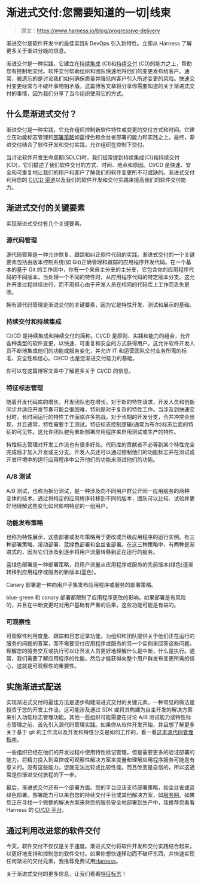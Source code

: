 # 渐进式交付:您需要知道的一切|线束

> 原文：<https://www.harness.io/blog/progressive-delivery>

渐进交付是软件开发中的最佳实践& DevOps 引入新特性。立即从 Harness 了解更多关于渐进分娩的信息。

渐进交付是一种实践，它建立在[持续集成](https://harness.io/blog/what-is-continuous-integration/) (CI)和[持续交付](https://harness.io/blog/what-is-continuous-delivery/) (CD)的能力之上，帮助您有控制地交付。软件交付帮助组织和团队快速地将他们的变更发布给客户。通常，被遗忘的是讨论我们如何确保质量并降低向客户引入所述变更的风险。快速交付变更经常与不破坏事物相矛盾。这篇博客文章将分享你需要知道的关于渐进式交付的事情，因为我们分享了当今组织使用它的方式。

## 什么是渐进式交付？

渐进交付是一种实践，它允许组织控制新软件特性或变更的交付方式和时间。它建立在功能标志管理和[部署策略](https://harness.io/blog/blue-green-canary-deployment-strategies/)如蓝绿色和金丝雀部署的能力和实践之上。最终，渐进交付结合了软件开发和交付实践，允许组织在控制下交付。

当讨论软件开发生命周期(SDLC)时，我们经常提到持续集成(CI)和持续交付(CD)，它们描述了我们软件交付的方式、时间、地点和原因。CI/CD 是快速、安全和可重复地让我们的用户和客户了解我们的软件变更所不可或缺的。渐进式交付利用您的 [CI/CD 渠道](https://harness.io/blog/ci-cd-pipeline/)以及我们的软件开发和交付实践来提高我们的软件交付能力。

## **渐进式交付的关键要素**

实现渐进式交付有几个关键要素。

### **源代码管理**

源代码管理是一种允许恢复、跟踪和纠正软件代码的实践。渐进式交付的一个关键要素包括由版本控制系统(如 Git)正确管理和跟踪的应用程序开发代码。在一个基本的基于 Git 的工作流中，你有一个来自主分支的主分支，它包含你的应用程序代码的不同版本，当处理一个不同的特性时，从应用程序代码的特定版本分支。这允许开发过程继续进行，而不用担心由于开发人员在相同的代码库上工作而丢失更改。

拥有源代码管理是渐进交付的关键要素，因为它是特性开发、测试和展示的基础。

### 持续交付和持续集成

CI/CD 是持续集成和持续交付的简称。CI/CD 是原则、实践和能力的组合，允许各种类型的软件变更，以快速、可重复和安全的方式获得用户。这允许软件开发人员不断地集成他们的功能或服务变化，并允许 IT 和运营团队交付业务所需的标准、安全性和信心。CI/CD 也是您渐进交付能力的基础。

你可以在这篇博客文章中了解更多关于 CI/CD 的信息。

### **特征标志管理**

随着开发代码库的增长，开发团队也在增长。对于新的特性请求，开发人员和创新同步并适应开发节奏可能会很困难，特别是对于复杂的特性工作。当涉及到快速交付时，长时间运行的特性工作面临许多挑战。对于长期的开发分支，合并冲突会出现，并且通常，特性需要手工测试。特征标志控制逻辑(通常为布尔)标志后面的特征的可见性。这允许团队避免重新部署应用程序来启用测试或生产的特性。

特性标志管理对开发工作流也有很多好处。代码库的贡献者不必等到某个特性完全完成后才加入开发或主分支。开发人员还可以通过控制他们的功能标志并在测试或开发环境中的运行应用程序中公开他们的功能来测试他们的功能。

### **A/B 测试**

A/B 测试，也称为拆分测试，是一种涉及向不同用户群公开同一应用服务的两种变体的技术。通过将特定的应用程序转移到不同的版本，团队可以比较、试验并更好地理解这些变化如何影响特定的一组用户。

### **功能发布策略**

也称为特性展示，这些部署或发布策略用于更改或升级应用程序的运行实例。有三种部署策略，滚动部署、蓝绿色部署和金丝雀部署。在这三种策略中，有两种是渐进式的，因为它们涉及到逐步将用户流量转移到正在运行的服务。

蓝绿色部署是一种部署策略，将用户流量从应用程序或服务的先前版本(绿色)逐渐转移到应用程序或服务的新版本(蓝色)。

Canary 部署是一种向用户子集发布应用程序或服务的部署策略。

blue-green 和 canary 部署都限制了应用程序更改的影响。如果部署是有风险的，并且在中断变更时对用户基础有严重的后果，这些功能可能是有益的。

### **可观察性**

可观察性利用度量、跟踪和日志记录功能，为组织和团队提供关于他们正在运行的服务的问题的答案，而不需要交付应用程序或服务的另一个实例来回答这些问题。理解您的服务交互或执行可以让开发人员更好地理解什么是中断，什么是执行。通常，我们需要了解应用程序的性能，然后才能获得向整个用户群发布变更所需的信心，这就是可观察性的重要性。

## **实施渐进式配送**

实现渐进式交付的最佳方法是逐步构建渐进式交付的关键元素。一种常见的做法是投资于您的开发工作流。这可能涉及通过 SDK 或将其构建为自主开发的解决方案来引入功能标志管理功能。其他一些组织可能需要在讨论 A/B 测试能力或特性标志管理之前，首先引入源代码管理实践。如果你从软件开发开始，并且想了解更多关于基于 git 的工作流以及开发和特性分支是如何工作的，看一看[这本源代码管理指南](https://harness.io/blog/version-control-systems/)。

一些组织已经在他们的开发过程中使用特性标记管理，但是需要更多的验证部署的能力。将精力投入到监控或可观察性解决方案来度量和理解应用程序服务可能是有意义的。没有这些能力，您就无法比较或比较性能。而且改变是自信的，所以这通常是你渐进交付旅程的下一步。

最后，渐进式交付还有一个部署方面。您的平台应该支持部署策略，如金丝雀或蓝绿色部署。部署能力可以来自您的持续交付平台或其他解决方案，如[服务网](https://harness.io/blog/what-is-a-service-mesh/)。如果您正在寻找一个完整的解决方案来将您的服务安全地部署到生产中，我推荐您看看 Harness 的 [CI/CD 平台](https://harness.io/products/platform/)。

## **通过利用**改进您的软件交付

今天，软件交付不仅仅是关于速度。渐进式交付将软件开发和交付实践结合起来，以更好地支持和控制您的软件交付。如果你想快速移动而不破坏东西，并快速实现任何渐进的交付元素，我推荐免费试用[Harness](https://app.harness.io/auth/#/signup)。

关于渐进式交付的更多信息，让我们看看[特征标志](https://harness.io/blog/what-are-feature-flags/)！
